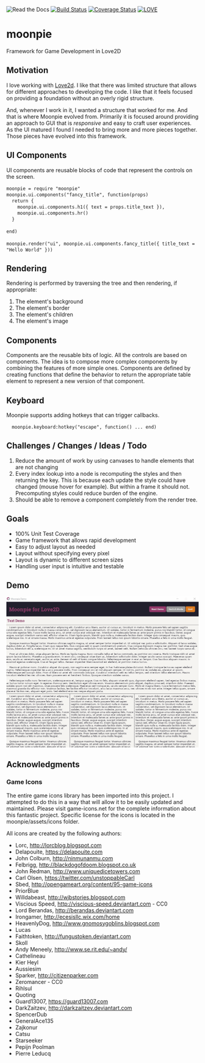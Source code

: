 ![Read the Docs](https://img.shields.io/readthedocs/moonpie)
[![Build Status](https://travis-ci.org/tredfern/moonpie.svg?branch=master)](https://travis-ci.org/tredfern/moonpie)
[![Coverage Status](https://coveralls.io/repos/github/tredfern/moonpie/badge.svg?branch=master)](https://coveralls.io/github/tredfern/moonpie?branch=master)
[![LOVE](https://img.shields.io/badge/L%C3%96VE-11.2-EA316E.svg)](http://love2d.org/)

# moonpie
Framework for Game Development in Love2D

## Motivation
I love working with [Love2d](http://love2d.org). I like that there was limited structure that allows for 
different approaches to developing the code. I like that it feels focused on providing a foundation without
an overly rigid structure.

And, whenever I work in it, I wanted a structure that worked for me. And that is where Moonpie evolved from.
Primarily it is focused around providing an approach to GUI that is _responsive_ and easy to craft user experiences.
As the UI matured I found I needed to bring more and more pieces together. Those pieces have evolved into this
framework.

## UI Components

UI components are reusable blocks of code that represent the controls on the screen. 

```
moonpie = require "moonpie"
moonpie.ui.components("fancy_title", function(props)
  return {
    moonpie.ui.components.h1({ text = props.title_text }),
    moonpie.ui.components.hr()
  }

end)

moonpie.render("ui", moonpie.ui.components.fancy_title({ title_text = "Hello World" }))
```

## Rendering

Rendering is performed by traversing the tree and then rendering, if appropriate:
 1. The element's background
 1. The element's border
 1. The element's children
 1. The element's image

## Components

Components are the reusable bits of logic. All the controls are based on components. The idea is to compose
more complex components by combining the features of more simple ones. Components are defined by creating
functions that define the behavior to return the appropriate table element to represent a new version of that
component.

## Keyboard

Moonpie supports adding hotkeys that can trigger callbacks.

```
  moonpie.keyboard:hotkey("escape", function() ... end)
```

## Challenges / Changes / Ideas / Todo

 1. Reduce the amount of work by using canvases to handle elements that are not changing
 1. Every index lookup into a node is recomputing the styles and then returning the key. 
  This is because each update the style could have changed (mouse hover for example). But
  within a frame it should not. Precomputing styles could reduce burden of the engine.
 1. Should be able to remove a component completely from the render tree.

## Goals
 * 100% Unit Test Coverage
 * Game framework that allows rapid development
 * Easy to adjust layout as needed
 * Layout without specifying every pixel
 * Layout is dynamic to different screen sizes
 * Handling user input is intuitive and testable

## Demo
![Demo](screenshots/moonpie_progress.gif)

## Acknowledgments 
### Game Icons
The entire game icons library has been imported into this project. I attempted to do this in a way that will allow
it to be easily updated and maintained. Please visit game-icons.net for the complete information about this 
fantastic project. Specific license for the icons is located in the moonpie/assets/icons folder.

All icons are created by the following authors:
- Lorc, http://lorcblog.blogspot.com
- Delapouite, https://delapouite.com
- John Colburn, http://ninmunanmu.com
- Felbrigg, http://blackdogofdoom.blogspot.co.uk
- John Redman, http://www.uniquedicetowers.com
- Carl Olsen, https://twitter.com/unstoppableCarl
- Sbed, http://opengameart.org/content/95-game-icons
- PriorBlue
- Willdabeast, http://wjbstories.blogspot.com
- Viscious Speed, http://viscious-speed.deviantart.com - CC0
- Lord Berandas, http://berandas.deviantart.com
- Irongamer, http://ecesisllc.wix.com/home
- HeavenlyDog, http://www.gnomosygoblins.blogspot.com
- Lucas
- Faithtoken, http://fungustoken.deviantart.com
- Skoll
- Andy Meneely, http://www.se.rit.edu/~andy/
- Cathelineau
- Kier Heyl
- Aussiesim
- Sparker, http://citizenparker.com
- Zeromancer - CC0
- Rihlsul
- Quoting
- Guard13007, https://guard13007.com
- DarkZaitzev, http://darkzaitzev.deviantart.com
- SpencerDub
- GeneralAce135
- Zajkonur
- Catsu
- Starseeker
- Pepijn Poolman
- Pierre Leducq
